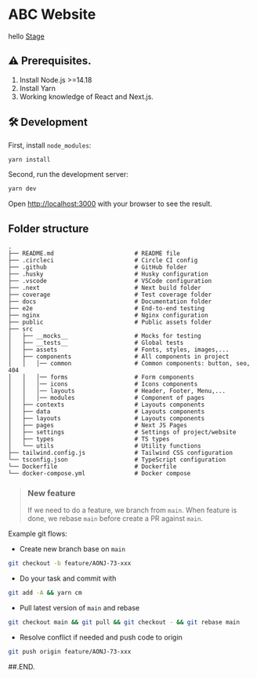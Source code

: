 # ABC Website

hello [Stage](https://abc-website-stage.vercel.app)

## ⚠️ Prerequisites.

1. Install Node.js >=14.18
2. Install Yarn
3. Working knowledge of React and Next.js.

## 🛠 Development

First, install `node_modules`:

```bash
yarn install
```

Second, run the development server:

```bash
yarn dev
```

Open [http://localhost:3000](http://localhost:3000) with your browser to see the result.

## Folder structure

```shell
.
├── README.md                       # README file
├── .circleci                       # Circle CI config
├── .github                         # GitHub folder
├── .husky                          # Husky configuration
├── .vscode                         # VSCode configuration
├── .next                           # Next build folder
├── coverage                        # Test coverage folder
├── docs                            # Documentation folder
├── e2e                             # End-to-end testing
├── nginx                           # Nginx configuration
├── public                          # Public assets folder
├── src
│   ├── __mocks__                   # Mocks for testing
│   ├── __tests__                   # Global tests
│   ├── assets                      # Fonts, styles, images,...
│   ├── components                  # All components in project
│   │   │── common                  # Common components: button, seo, 404
│   │   │── forms                   # Form components
│   │   │── icons                   # Icons components
│   │   │── layouts                 # Header, Footer, Menu,...
│   │   │── modules                 # Component of pages
│   ├── contexts                    # Layouts components
│   ├── data                        # Layouts components
│   ├── layouts                     # Layouts components
│   ├── pages                       # Next JS Pages
│   ├── settings                    # Settings of project/website
│   ├── types                       # TS types
│   └── utils                       # Utility functions
├── tailwind.config.js              # Tailwind CSS configuration
└── tsconfig.json                   # TypeScript configuration
└── Dockerfile                      # Dockerfile
└── docker-compose.yml              # Docker compose
```

> ### New feature
>
> If we need to do a feature, we branch from `main`. When feature is done, we rebase `main` before create a PR against
> `main`.

Example git flows:

- Create new branch base on `main`

```bash
git checkout -b feature/AONJ-73-xxx
```

- Do your task and commit with

```bash
git add -A && yarn cm
```

- Pull latest version of `main` and rebase

```bash
git checkout main && git pull && git checkout - && git rebase main
```

- Resolve conflict if needed and push code to origin

```bash
git push origin feature/AONJ-73-xxx
```

##.END.

